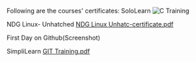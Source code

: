 Following are the courses' certificates:
SoloLearn
![C Training](https://user-images.githubusercontent.com/101264490/160837652-d685a607-8fef-46ea-8bc7-ca97e32056be.jpg)

NDG Linux- Unhatched
[NDG Linux Unhatc-certificate.pdf](https://github.com/kanupriyasaxen/M1_Project/files/8380487/NDG.Linux.Unhatc-certificate.pdf)

First Day on Github(Screenshot)

SimpliLearn
[GIT Training.pdf](https://github.com/kanupriyasaxen/M1_Project/files/8380513/GIT.Training.pdf)
